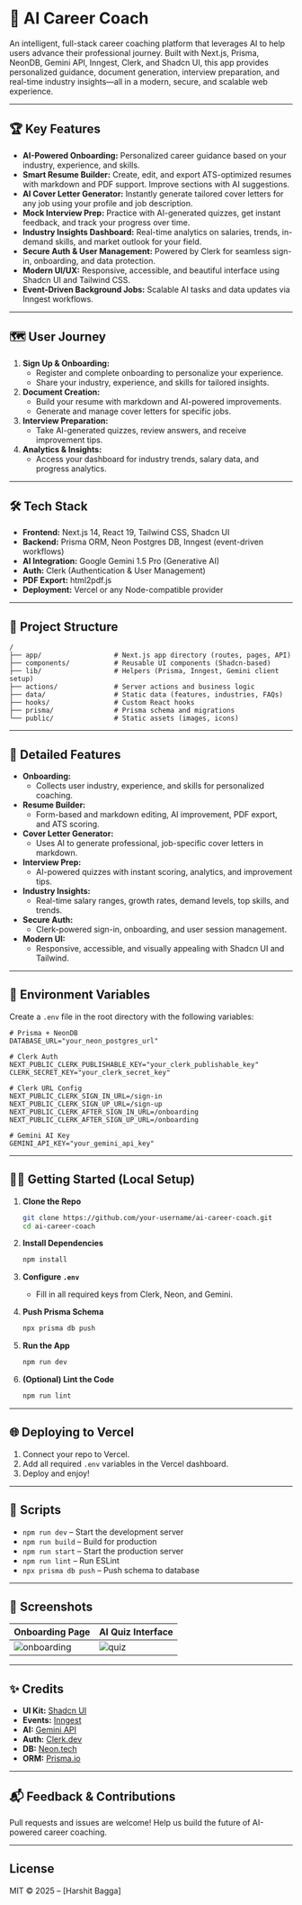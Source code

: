 
# 🚀 AI Career Coach

An intelligent, full-stack career coaching platform that leverages AI to help users advance their professional journey. Built with Next.js, Prisma, NeonDB, Gemini API, Inngest, Clerk, and Shadcn UI, this app provides personalized guidance, document generation, interview preparation, and real-time industry insights—all in a modern, secure, and scalable web experience.

---

## 🏆 Key Features

- **AI-Powered Onboarding:** Personalized career guidance based on your industry, experience, and skills.
- **Smart Resume Builder:** Create, edit, and export ATS-optimized resumes with markdown and PDF support. Improve sections with AI suggestions.
- **AI Cover Letter Generator:** Instantly generate tailored cover letters for any job using your profile and job description.
- **Mock Interview Prep:** Practice with AI-generated quizzes, get instant feedback, and track your progress over time.
- **Industry Insights Dashboard:** Real-time analytics on salaries, trends, in-demand skills, and market outlook for your field.
- **Secure Auth & User Management:** Powered by Clerk for seamless sign-in, onboarding, and data protection.
- **Modern UI/UX:** Responsive, accessible, and beautiful interface using Shadcn UI and Tailwind CSS.
- **Event-Driven Background Jobs:** Scalable AI tasks and data updates via Inngest workflows.

---

## 🗺️ User Journey

1. **Sign Up & Onboarding:**
   - Register and complete onboarding to personalize your experience.
   - Share your industry, experience, and skills for tailored insights.
2. **Document Creation:**
   - Build your resume with markdown and AI-powered improvements.
   - Generate and manage cover letters for specific jobs.
3. **Interview Preparation:**
   - Take AI-generated quizzes, review answers, and receive improvement tips.
4. **Analytics & Insights:**
   - Access your dashboard for industry trends, salary data, and progress analytics.

---

## 🛠️ Tech Stack

- **Frontend:** Next.js 14, React 19, Tailwind CSS, Shadcn UI
- **Backend:** Prisma ORM, Neon Postgres DB, Inngest (event-driven workflows)
- **AI Integration:** Google Gemini 1.5 Pro (Generative AI)
- **Auth:** Clerk (Authentication & User Management)
- **PDF Export:** html2pdf.js
- **Deployment:** Vercel or any Node-compatible provider

---

## 📂 Project Structure

```
/
├── app/                  # Next.js app directory (routes, pages, API)
├── components/           # Reusable UI components (Shadcn-based)
├── lib/                  # Helpers (Prisma, Inngest, Gemini client setup)
├── actions/              # Server actions and business logic
├── data/                 # Static data (features, industries, FAQs)
├── hooks/                # Custom React hooks
├── prisma/               # Prisma schema and migrations
└── public/               # Static assets (images, icons)
```

---

## 🧪 Detailed Features

- **Onboarding:**
  - Collects user industry, experience, and skills for personalized coaching.
- **Resume Builder:**
  - Form-based and markdown editing, AI improvement, PDF export, and ATS scoring.
- **Cover Letter Generator:**
  - Uses AI to generate professional, job-specific cover letters in markdown.
- **Interview Prep:**
  - AI-powered quizzes with instant scoring, analytics, and improvement tips.
- **Industry Insights:**
  - Real-time salary ranges, growth rates, demand levels, top skills, and trends.
- **Secure Auth:**
  - Clerk-powered sign-in, onboarding, and user session management.
- **Modern UI:**
  - Responsive, accessible, and visually appealing with Shadcn UI and Tailwind.

---

## 🔐 Environment Variables

Create a `.env` file in the root directory with the following variables:

```env
# Prisma + NeonDB
DATABASE_URL="your_neon_postgres_url"

# Clerk Auth
NEXT_PUBLIC_CLERK_PUBLISHABLE_KEY="your_clerk_publishable_key"
CLERK_SECRET_KEY="your_clerk_secret_key"

# Clerk URL Config
NEXT_PUBLIC_CLERK_SIGN_IN_URL=/sign-in
NEXT_PUBLIC_CLERK_SIGN_UP_URL=/sign-up
NEXT_PUBLIC_CLERK_AFTER_SIGN_IN_URL=/onboarding
NEXT_PUBLIC_CLERK_AFTER_SIGN_UP_URL=/onboarding

# Gemini AI Key
GEMINI_API_KEY="your_gemini_api_key"
```

---

## 🧑‍💻 Getting Started (Local Setup)

1. **Clone the Repo**

   ```bash
   git clone https://github.com/your-username/ai-career-coach.git
   cd ai-career-coach
   ```

2. **Install Dependencies**

   ```bash
   npm install
   ```

3. **Configure `.env`**
   - Fill in all required keys from Clerk, Neon, and Gemini.

4. **Push Prisma Schema**

   ```bash
   npx prisma db push
   ```

5. **Run the App**

   ```bash
   npm run dev
   ```

6. **(Optional) Lint the Code**

   ```bash
   npm run lint
   ```

---

## 🌐 Deploying to Vercel

1. Connect your repo to Vercel.
2. Add all required `.env` variables in the Vercel dashboard.
3. Deploy and enjoy!

---

## 📜 Scripts

- `npm run dev` – Start the development server
- `npm run build` – Build for production
- `npm run start` – Start the production server
- `npm run lint` – Run ESLint
- `npx prisma db push` – Push schema to database

---

## 📸 Screenshots

| Onboarding Page | AI Quiz Interface |
|-----------------|-------------------|
| ![onboarding](./public/screens/onboarding.png) | ![quiz](./public/screens/quiz.png) |

---

## ✨ Credits

- **UI Kit:** [Shadcn UI](https://ui.shadcn.dev)
- **Events:** [Inngest](https://www.inngest.com/)
- **AI:** [Gemini API](https://ai.google.dev/)
- **Auth:** [Clerk.dev](https://clerk.dev/)
- **DB:** [Neon.tech](https://neon.tech/)
- **ORM:** [Prisma.io](https://prisma.io/)

---

## 📬 Feedback & Contributions

Pull requests and issues are welcome! Help us build the future of AI-powered career coaching.

---

## License

MIT © 2025 – [Harshit Bagga]
